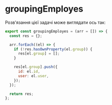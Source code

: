 # groupingEmployes

Розв'язання цієї задачі може виглядати ось так:

```js
export const groupingEmployes = (arr = []) => {
  const res = {};

  arr.forEach((el) => {
    if (!res.hasOwnProperty(el.group)) {
      res[el.group] = [];
    }

    res[el.group].push({
      id: el.id,
      user: el.user,
    });
  });

  return res;
};
```